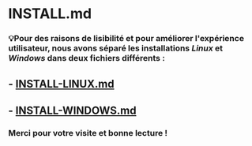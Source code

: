 # INSTALL.md

### :bulb:Pour des raisons de lisibilité et pour améliorer l'expérience utilisateur, nous avons séparé les installations *Linux* et *Windows* dans deux fichiers différents :
## - [INSTALL-LINUX.md](https://github.com/WildCodeSchool/TSSR-2411-P2-G3/blob/main/INSTALL-LINUX.md)
## - [INSTALL-WINDOWS.md](https://github.com/WildCodeSchool/TSSR-2411-P2-G3/blob/main/INSTALL-WINDOWS.md)

### Merci pour votre visite et bonne lecture !
